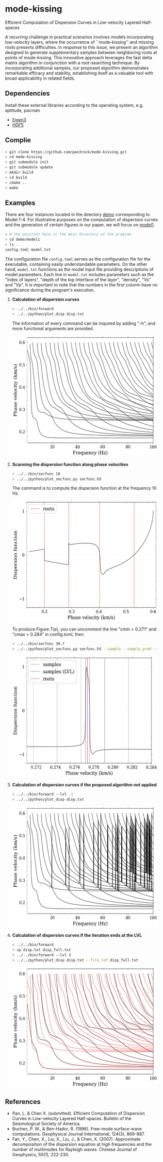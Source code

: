 # mode-kissing
Efficient Computation of Dispersion Curves in Low-velocity Layered Half-spaces

A recurring challenge in practical scenarios involves models incorporating low-velocity layers, where the occurrence of ``mode-kissing'' and missing roots presents difficulties. In response to this issue, we present an algorithm designed to generate supplementary samples between neighboring roots at points of mode-kissing. This innovative approach leverages the fast delta matrix algorithm in conjunction with a root-searching technique. By incorporating additional samples, our proposed algorithm demonstrates remarkable efficacy and stability, establishing itself as a valuable tool with broad applicability in related fields.

## Dependencies

Install these external libraries according to the operating system, e.g. aptitude, pacman

- [Eigen3](https://eigen.tuxfamily.org/index.php?title=Main_Page)
- [HDF5](https://en.wikipedia.org/wiki/Hierarchical_Data_Format)

## Complie

```bash
> git clone https://github.com/pan3rock/mode-kissing.git
> cd mode-kissing
> git submodule init
> git submodule update
> mkdir build
> cd build
> cmake ..
> make
```

## Examples

There are four instances located in the directory [demo](./demo) corresponding to Model 1-4.
For illustrative purposes on the computation of dispersion curves and 
the generation of certain figures in our paper, we will focus on [model1](./demo/model1).

```bash
> # the position here is the main directory of the program
> cd demo/model1
> ls .
config.toml model.txt
```

The configuration file `config.toml` serves as the configuration file for the executable, containing easily understandable parameters. On the other hand, `model.txt` functions as the model input file providing descriptions of model parameters. Each line in `model.txt` includes parameters such as the "index of layers", "depth of the top interface of the layer", "density", "Vs" and "Vp". It is important to note that the numbers in the first column have no significance during the program's execution.

1. **Calculation of dispersion curves**
    ```bash
    > ../../bin/forward
    > ../../python/plot_disp disp.txt
    ```
    The information of every command can be inquired by adding "-h", and more functional arguments are provided.

    <img src="./doc/disp_model1.jpg" width="500" height="400">

2. **Scanning the dispersion function along phase velocities**

    ```bash
    > ../../bin/secfunc 10
    > ../../python/plot_secfunc.py secfunc.h5
    ```
    The command is to compute the dispersion function at the frequency 10 Hz.

    <img src="./doc/secfunc_model1_f10.jpg" width="500" height="400">

    To produce Figure 7(a), you can uncomment the line "cmin = 0.271" and "cmax = 0.284" in config.toml, then

    ```bash
    > ../../bin/secfunc 30.7
    > ../../python/plot_secfunc.py secfunc.h5 --sample --sample_pred --xlim 0.271 0.284
    ```

    <img src="./doc/secfunc_model1_f30.7.jpg" width="500" height="400">


3. **Calculation of dispersion curves if the proposed algorithm not applied**
    ```bash
    > ../../bin/forward --lvl -1
    > ../../python/plot_disp disp.txt
    ```

    <img src="./doc/disp_model1_missing.jpg" width="500" height="400">

4. **Calculation of dispersion curves if the iteration ends at the LVL**
    ```bash
    > ../../bin/forward 
    > cp disp.txt disp_full.txt
    > ../../bin/forward --lvl 2 
    > ../../python/plot_disp disp.txt --file_ref disp_full.txt
    ```

    <img src="./doc/disp_model1_compare.jpg" width="500" height="400">

## References

- Pan, L. & Chen X. (submitted). Efficient Computation of Dispersion Curves in Low-velocity Layered Half-spaces.
Bulletin of the Seismological Society of America.
- Buchen, P. W., & Ben-Hador, R. (1996). Free-mode surface-wave computations. Geophysical Journal International, 124(3), 869-887.
- Fan, Y., Chen, X., Liu, X., Liu, J., & Chen, X. (2007). Approximate decomposition of the dispersion equation at high frequencies and the number of multimodes for Rayleigh waves. Chinese Journal of Geophysics, 50(1), 222-230.
